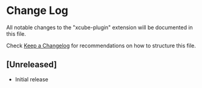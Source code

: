 # Change Log

All notable changes to the "xcube-plugin" extension will be documented in this file.

Check [Keep a Changelog](http://keepachangelog.com/) for recommendations on how to structure this file.

## [Unreleased]

- Initial release